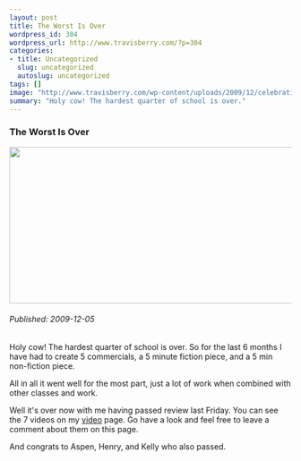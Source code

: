 ```yaml
--- 
layout: post
title: The Worst Is Over
wordpress_id: 304
wordpress_url: http://www.travisberry.com/?p=304
categories: 
- title: Uncategorized
  slug: uncategorized
  autoslug: uncategorized
tags: []
image: "http://www.travisberry.com/wp-content/uploads/2009/12/celebration2.jpg"
summary: "Holy cow! The hardest quarter of school is over."
---
```

<article class="post clearfix">
  <h3>The Worst Is Over</h3>
  <a href="http://www.travisberry.com/wp-content/uploads/2009/12/celebration2.jpg" class="postImageLink"><img src="http://www.travisberry.com/wp-content/uploads/2009/12/celebration2.jpg" alt="" class="thumbnail alignleft" width=640 height=280 /></a>
  <h6>Published: 2009-12-05</h6>

Holy cow! The hardest quarter of school is over. So for the last 6 months I have had to create 5 commercials, a 5 minute fiction piece, and a 5 min non-fiction piece. 

All in all it went well for the most part, just a lot of work when combined with other classes and work. 

Well it's over now with me having passed review last Friday. You can see the 7 videos on my [video](http://www.youtube.com/user/ninetwentyfour) page. Go have a look and feel free to leave a comment about them on this page.

And congrats to Aspen, Henry, and Kelly who also passed. 


</article>
